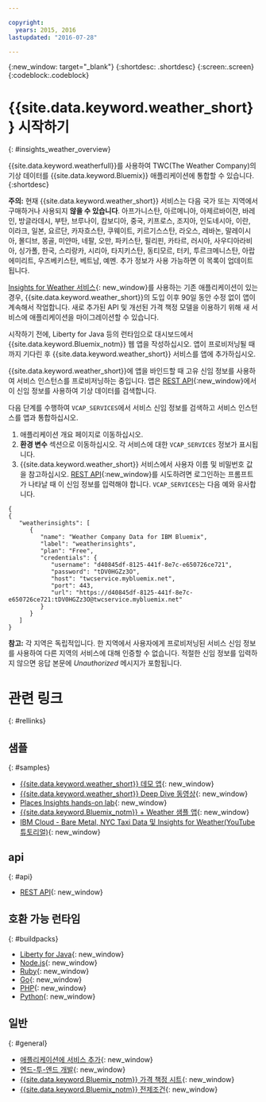 ```yaml
---

copyright:
  years: 2015, 2016
lastupdated: "2016-07-28"

---
```


{:new_window: target="_blank"}
{:shortdesc: .shortdesc}
{:screen:.screen}
{:codeblock:.codeblock}

# {{site.data.keyword.weather_short}} 시작하기
{: #insights_weather_overview}

{{site.data.keyword.weatherfull}}를 사용하여 TWC(The Weather Company)의 기상 데이터를
{{site.data.keyword.Bluemix}} 애플리케이션에 통합할 수 있습니다.
{:shortdesc}

**주의:** 현재 {{site.data.keyword.weather_short}} 서비스는 다음 국가 또는 지역에서 구매하거나 사용되지 **않을 수 있습니다**.
아프가니스탄, 아르메니아, 아제르바이잔,
바레인, 방글라데시, 부탄, 브루나이, 캄보디아, 중국, 키프로스, 조지아,
인도네시아, 이란, 이라크, 일본, 요르단, 카자흐스탄, 쿠웨이트, 키르기스스탄, 라오스,
레바논, 말레이시아, 몰디브, 몽골, 미얀마, 네팔, 오만, 파키스탄, 필리핀,
카타르, 러시아, 사우디아라비아, 싱가폴, 한국, 스리랑카, 시리아,
타지키스탄, 동티모르, 터키, 투르크메니스탄, 아랍 에미리트,
우즈베키스탄, 베트남, 예멘. 추가 정보가 사용 가능하면 이 목록이 업데이트됩니다.


[Insights for Weather 서비스](https://console.{DomainName}/docs/services/InsightsWeather/index.html){: new_window}를 사용하는
기존 애플리케이션이 있는 경우,
{{site.data.keyword.weather_short}}의 도입 이후 90일 동안 수정 없이 앱이 계속해서 작업합니다. 새로 추가된 API
및 개선된 가격 책정 모델을 이용하기 위해 새 서비스에 애플리케이션을 마이그레이션할 수 있습니다.

시작하기 전에, Liberty for Java 등의 런타임으로 대시보드에서 {{site.data.keyword.Bluemix_notm}} 웹 앱을 작성하십시오. 앱이 프로비저닝될 때까지 기다린 후
{{site.data.keyword.weather_short}} 서비스를 앱에 추가하십시오.

{{site.data.keyword.weather_short}}에 앱을 바인드할 때
고유 신임 정보를 사용하여 서비스 인스턴스를 프로비저닝하는 중입니다. 
앱은 [REST API](https://twcservice.{APPDomain}/rest-api/){:new_window}에서 이 신임 정보를 사용하여 기상 데이터를 검색합니다. 

다음 단계를 수행하여 `VCAP_SERVICES`에서 서비스 신임 정보를 검색하고
서비스 인스턴스를 앱과 통합하십시오.

1. 애플리케이션 개요 페이지로 이동하십시오.
2. **환경 변수** 섹션으로 이동하십시오. 각 서비스에 대한 `VCAP_SERVICES` 정보가 표시됩니다.
3. {{site.data.keyword.weather_short}} 서비스에서 사용자 이름 및 비밀번호 값을 참고하십시오.
[REST API](https://twcservice.{APPDomain}/rest-api/){:new_window}를
시도하려면 로그인하는 프롬프트가 나타날 때 이 신임 정보를 입력해야 합니다.
`VCAP_SERVICES`는 다음 예와 유사합니다. 

```
{
{
   "weatherinsights": [
      {
         "name": "Weather Company Data for IBM Bluemix",
         "label": "weatherinsights",
         "plan": "Free",
         "credentials": {
            "username": "d40845df-8125-441f-8e7c-e650726ce721",
            "password": "tDV0HGZz3O",
            "host": "twcservice.mybluemix.net",
            "port": 443,
            "url": "https://d40845df-8125-441f-8e7c-e650726ce721:tDV0HGZz3O@twcservice.mybluemix.net"
         }
      }
   ]
}
```

**참고:** 각 지역은 독립적입니다. 한 지역에서 사용자에게
프로비저닝된 서비스 신임 정보를 사용하여 다른 지역의 서비스에 대해 인증할 수 없습니다.
적절한 신임 정보를 입력하지 않으면 응답 본문에 *Unauthorized* 메시지가 포함됩니다.

# 관련 링크
{: #rellinks}
## 샘플
{: #samples}
* [{{site.data.keyword.weather_short}} 데모 앱](http://weather-company-data-demo.{APPDomain}){: new_window}
* [{{site.data.keyword.weather_short}} Deep Dive 동영상](https://youtu.be/pZHXIibziUo){: new_window}
* [Places Insights hands-on lab](https://github.com/IBM-Bluemix/places-insights-lab){: new_window}
* [{{site.data.keyword.Bluemix_notm}} + Weather 샘플 앱](https://github.com/IBM-Bluemix/insights-weather){: new_window}
* [IBM Cloud - Bare Metal, NYC Taxi Data 및 Insights for Weather(YouTube 튜토리얼)](https://www.youtube.com/watch?v=Uwmzpx9DZ5c){: new_window}

## api
{: #api}
* [REST API](https://twcservice.{APPDomain}/rest-api/){: new_window}

## 호환 가능 런타임 
{: #buildpacks}
* [Liberty for Java](https://console.{DomainName}/docs/runtimes/liberty/index.html){: new_window}
* [Node.js](https://console.{DomainName}/docs/runtimes/nodejs/index.html){: new_window}
* [Ruby](https://console.{DomainName}/docs/runtimes/ruby/index.html){: new_window}
* [Go](https://console.{DomainName}/docs/runtimes/go/index.html){: new_window}
* [PHP](https://console.{DomainName}/docs/runtimes/php/index.html){: new_window}
* [Python](https://console.{DomainName}/docs/runtimes/python/index.html){: new_window}

## 일반
{: #general}
* [애플리케이션에 서비스 추가](/docs/reqnsi.html){: new_window}
* [엔드-투-엔드 개발](https://console.{DomainName}/docs/cfapps/ee.html){: new_window}
* [{{site.data.keyword.Bluemix_notm}} 가격 책정 시트](https://console.{DomainName}/pricing/){: new_window}
* [{{site.data.keyword.Bluemix_notm}} 전제조건](https://developer.ibm.com/bluemix/support/#prereqs){: new_window}
